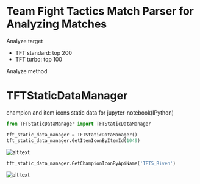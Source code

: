 # Team Fight Tactics Match Parser for Analyzing Matches

Analyze target
- TFT standard: top 200
- TFT turbo: top 100

Analyze method

# TFTStaticDataManager

champion and item icons static data for jupyter-notebook(IPython)

```python
from TFTStaticDataManager import TFTStaticDataManager

tft_static_data_manager = TFTStaticDataManager()
tft_static_data_manager.GetItemIconByItemId(1049)
```
![alt text](https://raw.communitydragon.org/latest/game/assets/maps/particles/tft/item_icons/shadow/s_hand_of_justice.png)

```python
tft_static_data_manager.GetChampionIconByApiName('TFT5_Riven')
```
![alt text](https://raw.communitydragon.org/latest/game/assets/characters/tft5_riven/hud/tft5_riven_square.tft_set5.png)